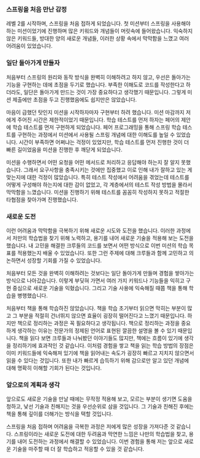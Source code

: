 ### 스프링을 처음 만난 감정

레벨 2를 시작하며, 스프링을 처음 접하게 되었습니다.
첫 미션부터 스프링을 사용해야 하는 미션이었기에 진행하며 많은 키워드와 개념들이 머릿속에 들어왔습니다.
익숙하지 않은 키워드들, 방대한 양의 새로운 개념들, 이러한 상황 속에서 막막함을 느꼈고 여러 어려움이 있었습니다.

### 일단 돌아가게 만들자

처음부터 스프링의 원리와 동작 방식을 완벽히 이해하려고 하지 않고, 우선은 돌아가는 기능을 구현하는 데에 초점을 두기로 했습니다.
부족한 이해도로 코드를 작성한다고 하더라도, 일단은 돌아가게 만드는 것이 가장 중요하다고 생각했기 때문입니다.
그렇게 미션 제출에만 초점을 두고 진행했음에도 쉽지만은 않았습니다.

마음이 급했던 탓인지 미션을 시작하자마자 구현부터 하려 했습니다.
미션 마감까지 저에게 주어진 시간은 제한적이었기 때문입니다.
학습 테스트를 먼저 하자는 페어의 제안에 학습 테스트를 먼저 구현하게 되었습니다.
페어 프로그래밍을 통해 스프링 학습 테스트를 구현하는 과정에서 미션에서 사용될 스프링 개념에 대한 이해도를 높일 수 있었습니다.
시간이 부족하면 어쩌냐는 걱정이 있었지만, 학습 테스트를 먼저 진행한 것이 더 빠른 길이었음을 미션을 진행한 후 깨닫게 되었습니다.

미션을 수행하면서 어떤 요청을 어떤 메서드로 처리하고 응답해야 하는지 잘 알지 못했습니다.
그래서 요구사항을 충족시키는 것에만 집중했고 이로 인해 내가 잘하고 있는 게 맞는지에 대한 걱정이 많았습니다.
특히 테스트 작성에서 어려움을 겪었는데 테스트를 어떻게 구성해야 하는지에 대한 감이 없었고, 각 계층에서의 테스트 작성 방법을 몰라서 막막함을 느꼈습니다.
미션을 진행하기 위해 테스트를 꼼꼼히 작성하지 못하고 적절한 타협점을 찾아가며 진행했습니다.

### 새로운 도전

이런 어려움과 막막함을 극복하기 위해 새로운 시도와 도전을 했습니다.
이러한 과정에서 저만의 학습법을 찾기 위해 노력하고, 용기를 내어 새로운 기술을 적용해 보는 도전을 했습니다.
내 고민을 해결한 크루들의 코드를 보면서 어떤 방식으로 이번 미션의 학습 목표를 적용했는지 배울 수 있었습니다.
또한 그런 주제에 대해 크루들과 함께 고민하고 의논하면서 성장할 기회를 가질 수 있었습니다.

처음부터 모든 것을 완벽히 이해하려는 것보다는 일단 돌아가게 만들며 경험을 쌓아가는 방식으로 나아갔습니다.
이렇게 부딪혀 가면서 여러 가지 키워드나 기능들을 익히고 구현 중심으로 새로운 기술을 익혔습니다.
그리고 기술 사용에 익숙해질 때쯤 책을 통해 학습을 병행했습니다.

처음부터 책을 통해 학습하진 않았습니다.
책을 학습 초기부터 읽으면 막히는 부분이 많고 그 부분을 적절히 건너뛰지 않으면 효율이 굉장히 떨어진다고 느꼈기 때문입니다.
하지만 책으로 정리하는 과정은 꼭 필요하다고 생각됩니다.
책으로 정리하는 과정을 중요하게 생각하는 이유는 전문가의 정제된 언어로 표현된 깔끔한 설명을 볼 수 있기 때문입니다.
책을 읽다 보면 크루들과 나눠봤던 이야기들도 많지만, 책에는 흐름이 있기에 생각을 정리하기에 효과적인 것 같습니다.
이처럼 경험을 쌓고 책을 읽는 학습 방법의 장점은 이미 키워드들에 익숙해져 있기에 책을 읽어내는 속도가 굉장히 빠르고 지치지 않으면서 읽을 수 있다는 것입니다.
또한 내가 빠르게 습득하기 위해 감으로만 알고 있던 개념에 대해 명확히 이해할 기회가 된다는 것입니다.

### 앞으로의 계획과 생각

앞으로도 새로운 기술을 만날 때에는 무작정 적용해 보고, 모르는 부분이 생기면 도움을 청하고, 낯선 기술과 친해지는 것을 우선순위로 삼을 것입니다.
그 기술과 친해진 후에는 책을 통해 깊이를 더해가는 방식을 택할 것입니다.

스프링을 처음 접하며 어려움을 극복한 과정은 저에게 많은 성장을 가져다준 것 같습니다.
스프링이라는 새로운 도전에 대한 두려움과 막연한 느낌은 나만의 학습법을 찾고, 용기를 내어 도전하는 과정에서 해결할 수 있었습니다.
이번 경험을 통해 저는 앞으로 새로운 기술을 마주할 때 더 잘 학습하고 적응할 수 있을 것 같습니다.
